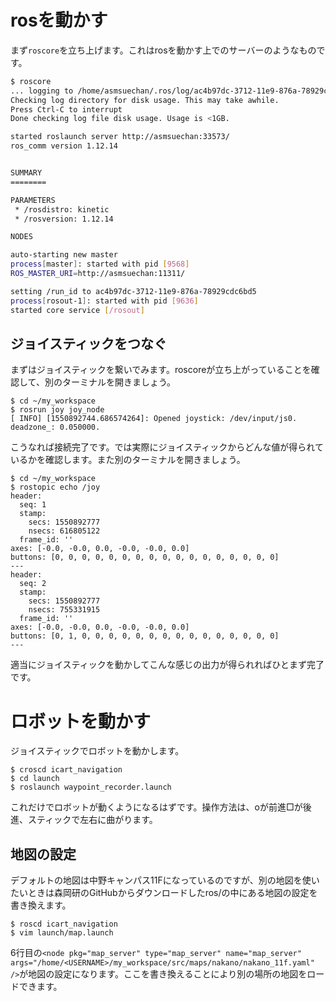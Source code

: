 # rosを動かす
まず`roscore`を立ち上げます。これはrosを動かす上でのサーバーのようなものです。

```sh
$ roscore
... logging to /home/asmsuechan/.ros/log/ac4b97dc-3712-11e9-876a-78929cdc6bd5/roslaunch-asmsuechan-9523.log
Checking log directory for disk usage. This may take awhile.
Press Ctrl-C to interrupt
Done checking log file disk usage. Usage is <1GB.

started roslaunch server http://asmsuechan:33573/
ros_comm version 1.12.14


SUMMARY
========

PARAMETERS
 * /rosdistro: kinetic
 * /rosversion: 1.12.14

NODES

auto-starting new master
process[master]: started with pid [9568]
ROS_MASTER_URI=http://asmsuechan:11311/

setting /run_id to ac4b97dc-3712-11e9-876a-78929cdc6bd5
process[rosout-1]: started with pid [9636]
started core service [/rosout]
```

## ジョイスティックをつなぐ
まずはジョイスティックを繋いでみます。roscoreが立ち上がっていることを確認して、別のターミナルを開きましょう。

```shell
$ cd ~/my_workspace
$ rosrun joy joy_node
[ INFO] [1550892744.686574264]: Opened joystick: /dev/input/js0. deadzone_: 0.050000.
```

こうなれば接続完了です。では実際にジョイスティックからどんな値が得られているかを確認します。また別のターミナルを開きましょう。

```
$ cd ~/my_workspace
$ rostopic echo /joy
header:
  seq: 1
  stamp:
    secs: 1550892777
    nsecs: 616805122
  frame_id: ''
axes: [-0.0, -0.0, 0.0, -0.0, -0.0, 0.0]
buttons: [0, 0, 0, 0, 0, 0, 0, 0, 0, 0, 0, 0, 0, 0, 0, 0, 0]
---
header:
  seq: 2
  stamp:
    secs: 1550892777
    nsecs: 755331915
  frame_id: ''
axes: [-0.0, -0.0, 0.0, -0.0, -0.0, 0.0]
buttons: [0, 1, 0, 0, 0, 0, 0, 0, 0, 0, 0, 0, 0, 0, 0, 0, 0]
---
```

適当にジョイスティックを動かしてこんな感じの出力が得られればひとまず完了です。

# ロボットを動かす
ジョイスティックでロボットを動かします。

```
$ croscd icart_navigation
$ cd launch
$ roslaunch waypoint_recorder.launch
```

これだけでロボットが動くようになるはずです。操作方法は、oが前進□が後進、スティックで左右に曲がります。

## 地図の設定
デフォルトの地図は中野キャンパス11Fになっているのですが、別の地図を使いたいときは森岡研のGitHubからダウンロードしたros/の中にある地図の設定を書き換えます。

```
$ roscd icart_navigation
$ vim launch/map.launch
```

6行目の`<node pkg="map_server" type="map_server" name="map_server" args="/home/<USERNAME>/my_workspace/src/maps/nakano/nakano_11f.yaml" />`が地図の設定になります。ここを書き換えることにより別の場所の地図をロードできます。
